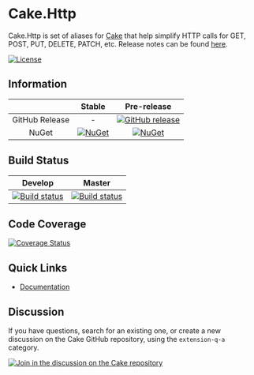 # Cake.Http

Cake.Http is set of aliases for [Cake](http://cakebuild.net/) that help simplify HTTP calls for GET, POST, PUT, DELETE, PATCH, etc.
Release notes can be found [here](https://github.com/cake-contrib/Cake.Http/releases).

[![License](http://img.shields.io/:license-mit-blue.svg)](http://cake-contrib.mit-license.org)

## Information

| |Stable|Pre-release|
|:--:|:--:|:--:|
|GitHub Release|-|[![GitHub release](https://img.shields.io/github/release/cake-contrib/Cake.Http.svg)](https://github.com/cake-contrib/Cake.Http/releases/latest)|
|NuGet|[![NuGet](https://img.shields.io/nuget/v/Cake.Http.svg)](https://www.nuget.org/packages/Cake.Http)|[![NuGet](https://img.shields.io/nuget/vpre/Cake.Http.svg)](https://www.nuget.org/packages/Cake.Http)|

## Build Status

|Develop|Master|
|:--:|:--:|
|[![Build status](https://ci.appveyor.com/api/projects/status/veoopwkay926jcqa/branch/develop?svg=true)](https://ci.appveyor.com/project/cakecontrib/cake-http/branch/develop)|[![Build status](https://ci.appveyor.com/api/projects/status/veoopwkay926jcqa/branch/develop?svg=true)](https://ci.appveyor.com/project/cakecontrib/cake-http/branch/master)|

## Code Coverage

[![Coverage Status](https://coveralls.io/repos/github/cake-contrib/Cake.Http/badge.svg?branch=develop)](https://coveralls.io/github/cake-contrib/Cake.Http?branch=develop)

## Quick Links

- [Documentation](https://cake-contrib.github.io/Cake.Http)

## Discussion

If you have questions, search for an existing one, or create a new discussion on the Cake GitHub repository, using the `extension-q-a` category.

[![Join in the discussion on the Cake repository](https://img.shields.io/badge/GitHub-Discussions-green?logo=github)](https://github.com/cake-build/cake/discussions)
